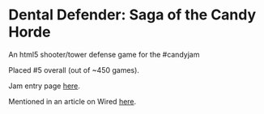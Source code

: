 Dental Defender: Saga of the Candy Horde
========

An html5 shooter/tower defense game for the #candyjam


Placed #5 overall (out of ~450 games).

Jam entry page [here](http://cas002.itch.io/dental-defenders-saga-of-the-candy-horde).


Mentioned in an article on Wired [here](http://www.wired.com/underwire/2014/02/candy-crush/).


